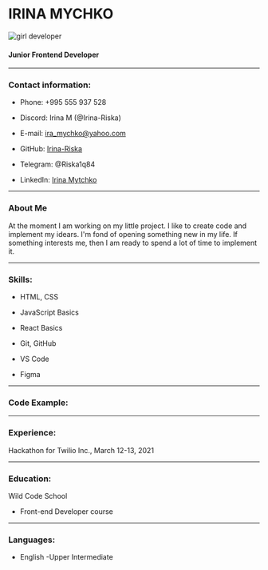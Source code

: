
# **IRINA MYCHKO**

![girl developer](https://media-exp1.licdn.com/dms/image/C4E03AQHqBCKpV98MAQ/profile-displayphoto-shrink_100_100/0/1610442547984?e=1675296000&v=beta&t=8iPvZtKs2cKmA5b1ThnJOipmj1Zi2wQKM_UTYlQpr94 )

#### Junior Frontend Developer

___

### **Contact information:**

* Phone: +995 555 937 528
* Discord: Irina M (@Irina-Riska)
* E-mail: [ira_mychko@yahoo.com](mailto:ira_mytchko@yahoo.com)
* GitHub: [Irina-Riska](https://github.com/Irina-Riska)
* Telegram: @Riska1q84

* LinkedIn: [Irina Mytchko](https://www.linkedin.com/in/ira-mytchko/)

___

### **About Me**

At the moment I am working on my little project. I like to create code and implement my idears. I'm fond of opening something new in my life. If something interests me, then I am ready to spend a lot of time to implement it.
___

### **Skills:**

* HTML, CSS

* JavaScript Basics

* React Basics

* Git, GitHub

* VS Code

* Figma

___

### **Code Example:**

___

### **Experience:**

Hackathon for Twilio Inc., March 12-13, 2021
___

### **Education:**

Wild Code School

* Front-end Developer course

___

### **Languages:**

* English -Upper Intermediate
